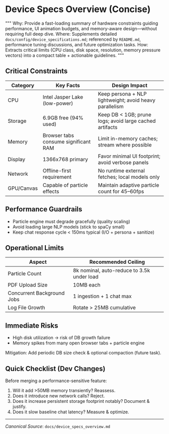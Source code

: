 # Device Specs Overview (Concise)

"""
Why: Provide a fast-loading summary of hardware constraints guiding performance, UI animation budgets, and memory-aware design—without requiring full deep dive.
Where: Supplements detailed `docs/config/device_specifications.md`; referenced by `README.md`, performance tuning discussions, and future optimization tasks.
How: Extracts critical limits (CPU class, disk space, resolution, memory pressure vectors) into a compact table + actionable guidelines.
"""

## Critical Constraints
| Category | Key Facts | Design Impact |
|----------|----------|---------------|
| CPU | Intel Jasper Lake (low-power) | Keep persona + NLP lightweight; avoid heavy parallelism |
| Storage | 6.9GB free (94% used) | Keep DB < 1GB; prune logs; avoid large cached artifacts |
| Memory | Browser tabs consume significant RAM | Limit in-memory caches; stream where possible |
| Display | 1366x768 primary | Favor minimal UI footprint; avoid verbose panels |
| Network | Offline-first requirement | No runtime external fetches; local models only |
| GPU/Canvas | Capable of particle effects | Maintain adaptive particle count for 45–60fps |

## Performance Guardrails
- Particle engine must degrade gracefully (quality scaling)
- Avoid loading large NLP models (stick to spaCy small)
- Keep chat response cycle < 150ms typical (I/O + persona + sanitize)

## Operational Limits
| Aspect | Recommended Ceiling |
|--------|---------------------|
| Particle Count | 8k nominal, auto-reduce to 3.5k under load |
| PDF Upload Size | 10MB each |
| Concurrent Background Jobs | 1 ingestion + 1 chat max |
| Log File Growth | Rotate > 25MB cumulative |

## Immediate Risks
- High disk utilization → risk of DB growth failure
- Memory spikes from many open browser tabs + particle engine

Mitigation: Add periodic DB size check & optional compaction (future task).

## Quick Checklist (Dev Changes)
Before merging a performance-sensitive feature:
1. Will it add >50MB memory transiently? Reassess.
2. Does it introduce new network calls? Reject.
3. Does it increase persistent storage footprint notably? Document & justify.
4. Does it slow baseline chat latency? Measure & optimize.

---
*Canonical Source*: `docs/device_specs_overview.md`